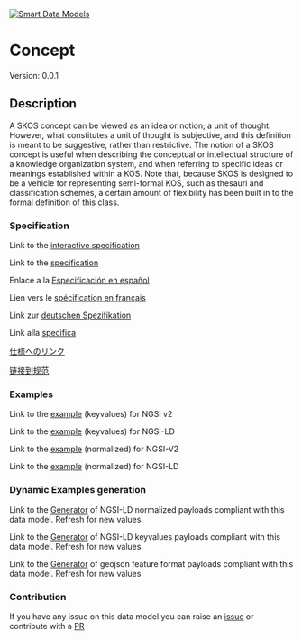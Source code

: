 [![Smart Data Models](https://smartdatamodels.org/wp-content/uploads/2022/01/SmartDataModels_logo.png "Logo")](https://smartdatamodels.org)
# Concept
Version: 0.0.1

## Description 

A SKOS concept can be viewed as an idea or notion; a unit of thought. However, what constitutes a unit of thought is subjective, and this definition is meant to be suggestive, rather than restrictive. The notion of a SKOS concept is useful when describing the conceptual or intellectual structure of a knowledge organization system, and when referring to specific ideas or meanings established within a KOS. Note that, because SKOS is designed to be a vehicle for representing semi-formal KOS, such as thesauri and classification schemes, a certain amount of flexibility has been built in to the formal definition of this class.
### Specification

Link to the [interactive specification](https://swagger.lab.fiware.org/?url=https://smart-data-models.github.io/dataModel.STAT-DCAT-AP/Concept/swagger.yaml)

Link to the [specification](https://github.com/smart-data-models/dataModel.STAT-DCAT-AP/blob/master/Concept/doc/spec.md)

Enlace a la [Especificación en español](https://github.com/smart-data-models/dataModel.STAT-DCAT-AP/blob/master/Concept/doc/spec_ES.md)

Lien vers le [spécification en français](https://github.com/smart-data-models/dataModel.STAT-DCAT-AP/blob/master/Concept/doc/spec_FR.md)

Link zur [deutschen Spezifikation](https://github.com/smart-data-models/dataModel.STAT-DCAT-AP/blob/master/Concept/doc/spec_DE.md)

Link alla [specifica](https://github.com/smart-data-models/dataModel.STAT-DCAT-AP/blob/master/Concept/doc/spec_IT.md)

[仕様へのリンク](https://github.com/smart-data-models/dataModel.STAT-DCAT-AP/blob/master/Concept/doc/spec_JA.md)

[链接到规范](https://github.com/smart-data-models/dataModel.STAT-DCAT-AP/blob/master/Concept/doc/spec_ZH.md)
### Examples

Link to the [example](https://smart-data-models.github.io/dataModel.STAT-DCAT-AP/Concept/examples/example.json) (keyvalues) for NGSI v2

Link to the [example](https://smart-data-models.github.io/dataModel.STAT-DCAT-AP/Concept/examples/example.jsonld) (keyvalues) for NGSI-LD

Link to the [example](https://smart-data-models.github.io/dataModel.STAT-DCAT-AP/Concept/examples/example-normalized.json) (normalized) for NGSI-V2

Link to the [example](https://smart-data-models.github.io/dataModel.STAT-DCAT-AP/Concept/examples/example-normalized.jsonld) (normalized) for NGSI-LD
### Dynamic Examples generation

Link to the [Generator](https://smartdatamodels.org/extra/ngsi-ld_generator.php?schemaUrl=https://raw.githubusercontent.com/smart-data-models/dataModel.STAT-DCAT-AP/master/Concept/schema.json&email=info@smartdatamodels.org) of NGSI-LD normalized payloads compliant with this data model. Refresh for new values

Link to the [Generator](https://smartdatamodels.org/extra/ngsi-ld_generator_keyvalues.php?schemaUrl=https://raw.githubusercontent.com/smart-data-models/dataModel.STAT-DCAT-AP/master/Concept/schema.json&email=info@smartdatamodels.org) of NGSI-LD keyvalues payloads compliant with this data model. Refresh for new values

Link to the [Generator](https://smartdatamodels.org/extra/geojson_features_generator.php?schemaUrl=https://raw.githubusercontent.com/smart-data-models/dataModel.STAT-DCAT-AP/master/Concept/schema.json&email=info@smartdatamodels.org) of geojson feature format payloads compliant with this data model. Refresh for new values
### Contribution

 If you have any issue on this data model you can raise an [issue](https://github.com/smart-data-models/dataModel.STAT-DCAT-AP/issues)  or contribute with a [PR](https://github.com/smart-data-models/dataModel.STAT-DCAT-AP/pulls)